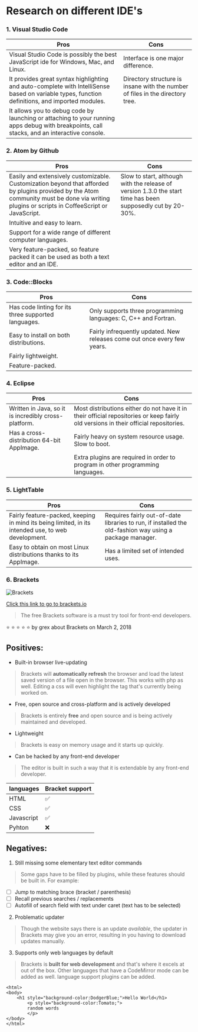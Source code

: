 
# Research on different IDE's


### 1. Visual Studio Code

|Pros|Cons  |
|--|--|
| Visual Studio Code is possibly the best JavaScript ide for Windows, Mac, and Linux. | Interface is one major difference. |
| It provides great syntax highlighting and auto-complete with IntelliSense based on variable types, function definitions, and imported modules. | Directory structure is insane with the number of files in the directory tree. |
| It allows you to debug code by launching or attaching to your running apps debug with breakpoints, call stacks, and an interactive console. |  |

### 2. Atom by Github

| Pros | Cons |
|--|--|
| Easily and extensively customizable. Customization beyond that afforded by plugins provided by the Atom community must be done via writing plugins or scripts in CoffeeScript or JavaScript. | Slow to start, although with the release of version 1.3.0 the start time has been supposedly cut by 20-30%. |
| Intuitive and easy to learn. |  |
| Support for a wide range of different computer languages. |  |
| Very feature-packed, so feature packed it can be used as both a text editor and an IDE. |  |

### 3. Code::Blocks

| Pros | Cons |
|--|--|
| Has code linting for its three supported languages. | Only supports three programming languages: C, C++ and Fortran. |
| Easy to install on both distributions. | Fairly infrequently updated. New releases come out once every few years.|
| Fairly lightweight.  |  |
| Feature-packed. |  |


### 4. Eclipse

| Pros | Cons |
|--|--|
| Written in Java, so it is incredibly cross-platform. | Most distributions either do not have it in their official repositories or keep fairly old versions in their official repositories. |
| Has a cross-distribution 64-bit AppImage. | Fairly heavy on system resource usage. Slow to boot. |
|  | Extra plugins are required in order to program in other programming languages. |


### 5. LightTable

| Pros | Cons |
|--|--|
| Fairly feature-packed, keeping in mind its being limited, in its intended use, to web development. | Requires fairly out-of-date libraries to run, if installed the old-fashion way using a package manager. |
| Easy to obtain on most Linux distributions thanks to its AppImage. | Has a limited set of intended uses. |



### 6. Brackets


![Brackets](https://upload.wikimedia.org/wikipedia/commons/thumb/4/4c/Brackets_Icon.svg/220px-Brackets_Icon.svg.png)

[Click this link to go to brackets.io](http://brackets.io/)

> The free Brackets software is a must try tool for front-end developers.

:star: :star: :star: :star: :star: by grex about Brackets on March 2, 2018


## Positives:

 * Built-in browser live-updating

>Brackets will **automatically refresh** the browser and load the latest saved version of a file open in the browser. This works with php as well. Editing a css will even highlight the tag that's currently being worked on. 



 * Free, open source and cross-platform and is actively developed

>Brackets is entirely **free** and open source and is being actively maintained and developed.

 * Lightweight

> Brackets is easy on memory usage and it starts up quickly.

 * Can be hacked by any front-end developer

> The editor is built in such a way that it is extendable by any front-end developer.

| languages | Bracket support  |
|--|--|
| HTML | :white_check_mark: |
| CSS | :white_check_mark: |
| Javascript | :white_check_mark: |
| Pyhton | :x: |


## Negatives:


 1. Still missing some elementary text editor commands

> Some gaps have to be filled by plugins, while these features should be built in.
>For example:

  - [ ] Jump to matching brace (bracket / parenthesis)
  - [ ] Recall previous searches / replacements
  - [ ] Autofill of search field with text under caret (text has to be selected)
  
 2. Problematic updater

> Though the website says there is an update *available*, the updater in Brackets may give you an error, resulting in you having to download updates manually.

 3. Supports only web languages by default

> Brackets is **built for web development** and that's where it excels at out of the box. Other languages that have a CodeMirror mode can be added as well. language support plugins can be added.

<!DOCTYPE html>
	<html>
	<body>
		<h1 style="background-color:DodgerBlue;">Hello World</h1>
			<p style="background-color:Tomato;">	
			random words 
			</p>
	</body>
	</html>




